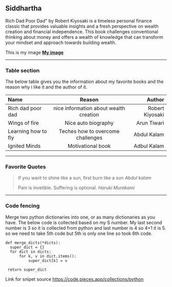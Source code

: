 ## Siddhartha

Rich Dad Poor Dad" by Robert Kiyosaki is a timeless personal finance classic that provides valuable insights and a fresh perspective on wealth creation and financial independence. This book challenges conventional thinking about money and offers a wealth of knowledge that can transform your mindset and approach towards building wealth.

This is my image [**My image**](Myimage.jpeg)

---

### Table section 

The below table gives you the information about my favorite books and the reason why i like it and the author of it.

| Name | Reason | Author |
|:--- | :---: | ---:|
|Rich dad poor dad | nice information about wealth creation | Robert Kiyosaki |
| Wings of fire | Nice auto biography | Arun Tiwari |
| Learning how to fly | Teches how to overcome challenges | Abdul Kalam |
| Ignited Minds | Motivational book | Adbul Kalam |

***

### Favorite Quotes

> If you want to shine like a sun, first burn like a sun *Abdul kalam*
> 
>Pain is invetible. Suffering is optional. *Haruki Murakami*

---

### Code fencing

Merge two python dictionaries into one, or as many dictionaries as you have. The below code is collected based on my S number. My last second number is 3 so it is collected from python and last number is 4 so 4+1 it is 5. so we need to take 5th code but 5th is only one line so took 6th code.

```
def merge_dicts(*dicts):
  super_dict = {}
  for dict in dicts:
      for k, v in dict.items():
          super_dict[k] = v

 return super_dict

 ```
 Link for snipet source <https://code.pieces.app/collections/python>
